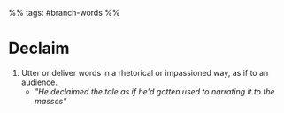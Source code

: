%% tags: #branch-words %%
# Declaim
1. Utter or deliver words in a rhetorical or impassioned way, as if to an audience.
	- *"He declaimed the tale as if he'd gotten used to narrating it to the masses"*